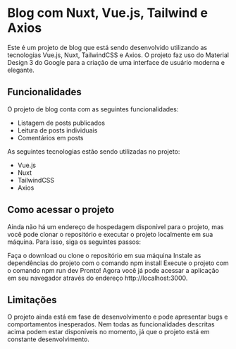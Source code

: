 # Blog com Nuxt, Vue.js, Tailwind e Axios
Este é um projeto de blog que está sendo desenvolvido utilizando as tecnologias Vue.js, Nuxt, TailwindCSS e Axios. O projeto faz uso do Material Design 3 do Google para a criação de uma interface de usuário moderna e elegante.

## Funcionalidades
O projeto de blog conta com as seguintes funcionalidades:

* Listagem de posts publicados
* Leitura de posts individuais
* Comentários em posts

As seguintes tecnologias estão sendo utilizadas no projeto:

* Vue.js
* Nuxt
* TailwindCSS
* Axios
## Como acessar o projeto
Ainda não há um endereço de hospedagem disponível para o projeto, mas você pode clonar o repositório e executar o projeto localmente em sua máquina. Para isso, siga os seguintes passos:

Faça o download ou clone o repositório em sua máquina
Instale as dependências do projeto com o comando npm install
Execute o projeto com o comando npm run dev
Pronto! Agora você já pode acessar a aplicação em seu navegador através do endereço http://localhost:3000.

## Limitações
O projeto ainda está em fase de desenvolvimento e pode apresentar bugs e comportamentos inesperados.
Nem todas as funcionalidades descritas acima podem estar disponíveis no momento, já que o projeto está em constante desenvolvimento.

